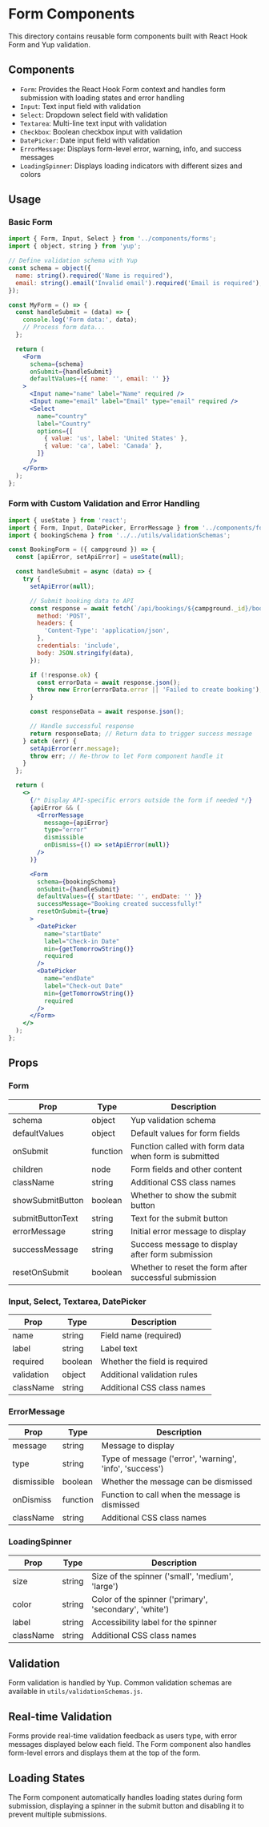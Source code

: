 # Form Components

This directory contains reusable form components built with React Hook Form and Yup validation.

## Components

- `Form`: Provides the React Hook Form context and handles form submission with loading states and error handling
- `Input`: Text input field with validation
- `Select`: Dropdown select field with validation
- `Textarea`: Multi-line text input with validation
- `Checkbox`: Boolean checkbox input with validation
- `DatePicker`: Date input field with validation
- `ErrorMessage`: Displays form-level error, warning, info, and success messages
- `LoadingSpinner`: Displays loading indicators with different sizes and colors

## Usage

### Basic Form

```jsx
import { Form, Input, Select } from '../components/forms';
import { object, string } from 'yup';

// Define validation schema with Yup
const schema = object({
  name: string().required('Name is required'),
  email: string().email('Invalid email').required('Email is required'),
});

const MyForm = () => {
  const handleSubmit = (data) => {
    console.log('Form data:', data);
    // Process form data...
  };

  return (
    <Form 
      schema={schema} 
      onSubmit={handleSubmit}
      defaultValues={{ name: '', email: '' }}
    >
      <Input name="name" label="Name" required />
      <Input name="email" label="Email" type="email" required />
      <Select 
        name="country" 
        label="Country" 
        options={[
          { value: 'us', label: 'United States' },
          { value: 'ca', label: 'Canada' },
        ]} 
      />
    </Form>
  );
};
```

### Form with Custom Validation and Error Handling

```jsx
import { useState } from 'react';
import { Form, Input, DatePicker, ErrorMessage } from '../components/forms';
import { bookingSchema } from '../../utils/validationSchemas';

const BookingForm = ({ campground }) => {
  const [apiError, setApiError] = useState(null);

  const handleSubmit = async (data) => {
    try {
      setApiError(null);

      // Submit booking data to API
      const response = await fetch(`/api/bookings/${campground._id}/book`, {
        method: 'POST',
        headers: {
          'Content-Type': 'application/json',
        },
        credentials: 'include',
        body: JSON.stringify(data),
      });

      if (!response.ok) {
        const errorData = await response.json();
        throw new Error(errorData.error || 'Failed to create booking');
      }

      const responseData = await response.json();

      // Handle successful response
      return responseData; // Return data to trigger success message
    } catch (err) {
      setApiError(err.message);
      throw err; // Re-throw to let Form component handle it
    }
  };

  return (
    <>
      {/* Display API-specific errors outside the form if needed */}
      {apiError && (
        <ErrorMessage 
          message={apiError} 
          type="error" 
          dismissible 
          onDismiss={() => setApiError(null)}
        />
      )}

      <Form 
        schema={bookingSchema}
        onSubmit={handleSubmit}
        defaultValues={{ startDate: '', endDate: '' }}
        successMessage="Booking created successfully!"
        resetOnSubmit={true}
      >
        <DatePicker 
          name="startDate" 
          label="Check-in Date" 
          min={getTomorrowString()} 
          required 
        />
        <DatePicker 
          name="endDate" 
          label="Check-out Date" 
          min={getTomorrowString()} 
          required 
        />
      </Form>
    </>
  );
};
```

## Props

### Form

| Prop | Type | Description |
|------|------|-------------|
| schema | object | Yup validation schema |
| defaultValues | object | Default values for form fields |
| onSubmit | function | Function called with form data when form is submitted |
| children | node | Form fields and other content |
| className | string | Additional CSS class names |
| showSubmitButton | boolean | Whether to show the submit button |
| submitButtonText | string | Text for the submit button |
| errorMessage | string | Initial error message to display |
| successMessage | string | Success message to display after form submission |
| resetOnSubmit | boolean | Whether to reset the form after successful submission |

### Input, Select, Textarea, DatePicker

| Prop | Type | Description |
|------|------|-------------|
| name | string | Field name (required) |
| label | string | Label text |
| required | boolean | Whether the field is required |
| validation | object | Additional validation rules |
| className | string | Additional CSS class names |

### ErrorMessage

| Prop | Type | Description |
|------|------|-------------|
| message | string | Message to display |
| type | string | Type of message ('error', 'warning', 'info', 'success') |
| dismissible | boolean | Whether the message can be dismissed |
| onDismiss | function | Function to call when the message is dismissed |
| className | string | Additional CSS class names |

### LoadingSpinner

| Prop | Type | Description |
|------|------|-------------|
| size | string | Size of the spinner ('small', 'medium', 'large') |
| color | string | Color of the spinner ('primary', 'secondary', 'white') |
| label | string | Accessibility label for the spinner |
| className | string | Additional CSS class names |

## Validation

Form validation is handled by Yup. Common validation schemas are available in `utils/validationSchemas.js`.

## Real-time Validation

Forms provide real-time validation feedback as users type, with error messages displayed below each field. The Form component also handles form-level errors and displays them at the top of the form.

## Loading States

The Form component automatically handles loading states during form submission, displaying a spinner in the submit button and disabling it to prevent multiple submissions.
